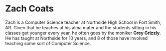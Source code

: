 # Zach Coats
Zach is a Computer Science teacher at Northside High School in Fort Smith, AR. Given that he teaches at his alma mater and the students sitting in his classes get younger every year, he often goes by the moniker **Grey Grizzly**. He has taught at Northside for 10 years, and 8 of those have involved teaching some sort of Computer Science.

<!--
**GreyGrizzly06/GreyGrizzly06** is a ✨ _special_ ✨ repository because its `README.md` (this file) appears on your GitHub profile.

Here are some ideas to get you started:

- 🔭 I’m currently working on ...
- 🌱 I’m currently learning ...
- 👯 I’m looking to collaborate on ...
- 🤔 I’m looking for help with ...
- 💬 Ask me about ...
- 📫 How to reach me: ...
- 😄 Pronouns: ...
- ⚡ Fun fact: ...
-->
